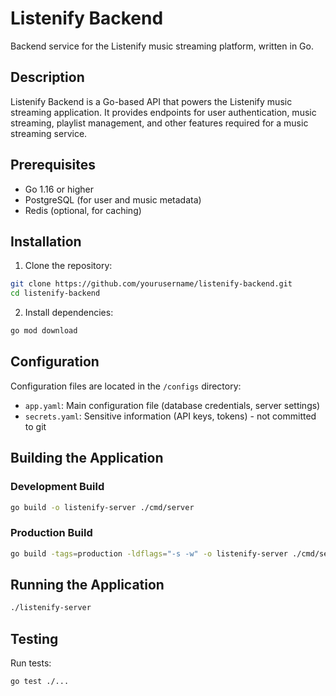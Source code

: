 # Listenify Backend

Backend service for the Listenify music streaming platform, written in Go.

## Description

Listenify Backend is a Go-based API that powers the Listenify music streaming application. It provides endpoints for user authentication, music streaming, playlist management, and other features required for a music streaming service.

## Prerequisites

- Go 1.16 or higher
- PostgreSQL (for user and music metadata)
- Redis (optional, for caching)

## Installation

1. Clone the repository:
```bash
git clone https://github.com/yourusername/listenify-backend.git
cd listenify-backend
```

2. Install dependencies:
```bash
go mod download
```

## Configuration

Configuration files are located in the `/configs` directory:

- `app.yaml`: Main configuration file (database credentials, server settings)
- `secrets.yaml`: Sensitive information (API keys, tokens) - not committed to git

## Building the Application

### Development Build
```bash
go build -o listenify-server ./cmd/server
```

### Production Build
```bash
go build -tags=production -ldflags="-s -w" -o listenify-server ./cmd/server
```

## Running the Application

```bash
./listenify-server
```

## Testing

Run tests:
```bash
go test ./...
```
